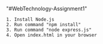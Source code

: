 "#WebTechnology-Assignment1" 

    1. Install Node.js
    2. Run command "npm install"
    3. Run command "node express.js"
    4. Open index.html in your browser